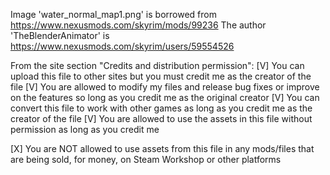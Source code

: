 Image 'water_normal_map1.png' is borrowed from https://www.nexusmods.com/skyrim/mods/99236
The author 'TheBlenderAnimator' is https://www.nexusmods.com/skyrim/users/59554526

From the site section "Credits and distribution permission":
[V] You can upload this file to other sites but you must credit me as the creator of the file
[V] You are allowed to modify my files and release bug fixes or improve on the features so long as you credit me as the original creator
[V] You can convert this file to work with other games as long as you credit me as the creator of the file
[V] You are allowed to use the assets in this file without permission as long as you credit me

[X] You are NOT allowed to use assets from this file in any mods/files that are being sold, for money, on Steam Workshop or other platforms